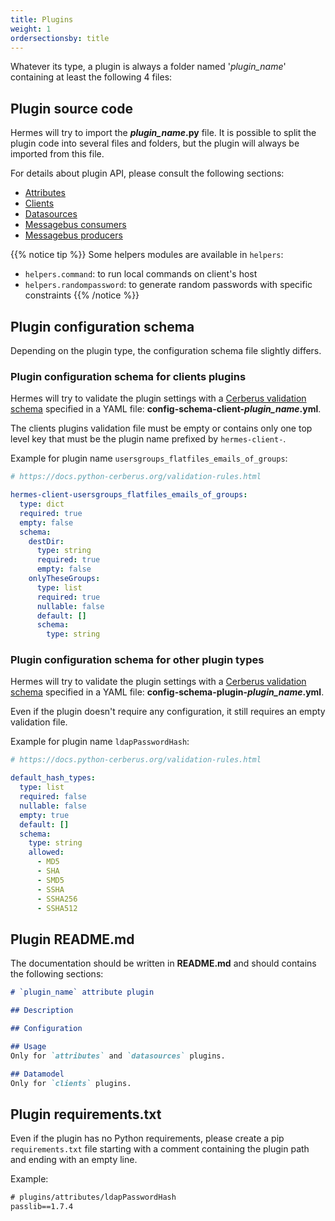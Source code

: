 ```yaml
---
title: Plugins
weight: 1
ordersectionsby: title
---
```


Whatever its type, a plugin is always a folder named '*plugin_name*' containing at least the following 4 files:

## Plugin source code

Hermes will try to import the ***plugin_name*.py** file. It is possible to split the plugin code into several files and folders, but the plugin will always be imported from this file.

For details about plugin API, please consult the following sections:

- [Attributes](/development/plugins/attributes/)
- [Clients](/development/plugins/clients/)
- [Datasources](/development/plugins/datasources/)
- [Messagebus consumers](/development/plugins/messagebus_consumers/)
- [Messagebus producers](/development/plugins/messagebus_producers/)

{{% notice tip %}}
Some helpers modules are available in `helpers`:

- `helpers.command`: to run local commands on client's host
- `helpers.randompassword`: to generate random passwords with specific constraints
{{% /notice %}}

## Plugin configuration schema

Depending on the plugin type, the configuration schema file slightly differs.

### Plugin configuration schema for clients plugins

Hermes will try to validate the plugin settings with a [Cerberus validation schema](https://docs.python-cerberus.org/schemas.html) specified in a YAML file: **config-schema-client-*plugin_name*.yml**.

The clients plugins validation file must be empty or contains only one top level key that must be the plugin name prefixed by `hermes-client-`.

Example for plugin name `usersgroups_flatfiles_emails_of_groups`:

```yaml { title="config-schema-client-usersgroups_flatfiles_emails_of_groups.yml" }
# https://docs.python-cerberus.org/validation-rules.html

hermes-client-usersgroups_flatfiles_emails_of_groups:
  type: dict
  required: true
  empty: false
  schema:
    destDir:
      type: string
      required: true
      empty: false
    onlyTheseGroups:
      type: list
      required: true
      nullable: false
      default: []
      schema:
        type: string
```

### Plugin configuration schema for other plugin types

Hermes will try to validate the plugin settings with a [Cerberus validation schema](https://docs.python-cerberus.org/schemas.html) specified in a YAML file: **config-schema-plugin-*plugin_name*.yml**.

Even if the plugin doesn't require any configuration, it still requires an empty validation file.

Example for plugin name `ldapPasswordHash`:

```yaml { title="config-schema-plugin-ldapPasswordHash.yml" }
# https://docs.python-cerberus.org/validation-rules.html

default_hash_types:
  type: list
  required: false
  nullable: false
  empty: true
  default: []
  schema:
    type: string
    allowed:
      - MD5
      - SHA
      - SMD5
      - SSHA
      - SSHA256
      - SSHA512

```

## Plugin README.md

The documentation should be written in **README.md** and should contains the following sections:

```md { title="README.md" }
# `plugin_name` attribute plugin

## Description

## Configuration

## Usage
Only for `attributes` and `datasources` plugins.

## Datamodel
Only for `clients` plugins.
```

## Plugin requirements.txt

Even if the plugin has no Python requirements, please create a pip `requirements.txt` file starting with a comment containing the plugin path and ending with an empty line.

Example:

```txt { title="requirements.txt" }
# plugins/attributes/ldapPasswordHash
passlib==1.7.4
 
```
